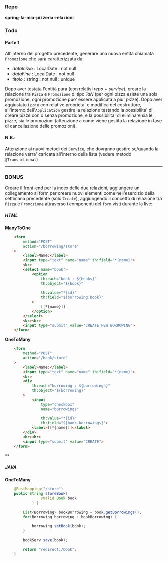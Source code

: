 ### Repo
**spring-la-mia-pizzeria-relazioni**

### Todo
#### Parte 1
All'interno del progetto precedente, generare una nuova entità chiamata `Promozione` che sarà caratterizzata da:
- *dataInizio* : LocalDate : not null
- *dataFine* : LocalDate : not null
- *titolo* : string : not null : unique

Dopo aver testata l'entità pura (con relativi *repo* + *service*), creare la relazione tra `Pizza` e `Promozione` di tipo *1aN* (per ogni pizza esiste una sola promozione, ogni promozione puo' essere applicata a piu' pizze).
Dopo aver aggiustato i `pojo` con relative proprieta' e modifica del costruttore, all'interno dell'`Application` gestire la relazione testando la possibilita' di creare pizze con o senza promozione, e la possibilita' di eliminare sia le pizze, sia le promozioni (attenzione a come viene gestita la relazione in fase di cancellazione delle promozioni).

#### N.B.:
Attenzione ai nuovi metodi dei `Service`, che dovranno gestire se/quando la relazione verra' caricata all'interno della lista (vedere metodo `@Transactional`)

---

### **BONUS**
Creare il front-end per la index delle due relazioni, aggiungere un collegamento al form per creare nuovi elementi come nell'esercizio della settimana precedente (solo `Create`), aggiungendo il concetto di relazione tra `Pizza` e `Promozione` attraverso i componenti del `form` visti durante la live: 

##### HTML
**ManyToOne**
```html
	<form
		method="POST"
		action="/borrowing/store"
	>
		<label>Name:</label>
		<input type="text" name="name" th:field="*{name}">
		<br>
		<select name="book">
			<option
				th:each="book : ${books}"
				th:object="${book}"
				
				th:value="*{id}"
				th:field="${borrowing.book}"
			>
				[[*{name}]]
			</option>
		</select>
		<br><br>
		<input type="submit" value="CREATE NEW BORROWING">
	</form>
```

**OneToMany**
```html
	<form
		method="POST"
		action="/book/store"
	>
		<label>Name:</label>
		<input type="text" name="name" th:field="*{name}">
		<br>
		<div
			th:each="borrowing : ${borrowings}"
			th:object="${borrowing}"
		>
			<input 
				type="checkbox" 
				name="borrowings" 
				
				th:value="*{id}" 
				th:field="${book.borrowings}">
			<label>[[*{name}]]</label>
		</div>
		<br><br>
		<input type="submit" value="CREATE">
	</form>
```

**
##### JAVA
**OneToMany**
```java
	@PostMapping("/store")
	public String storeBook(
				@Valid Book book
			) {
		
		List<Borrowing> bookBorrowing = book.getBorrowings();
		for(Borrowing borrowing : bookBorrowing) {
			
			borrowing.setBook(book);
		}
		
		bookServ.save(book);
		
		return "redirect:/book";
	}
```
